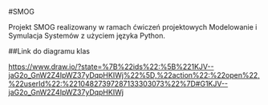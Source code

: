 #SMOG

Projekt SMOG realizowany w ramach ćwiczeń projektowych Modelowanie i Symulacja Systemów z użyciem języka Python.

##Link do diagramu klas

https://www.draw.io/?state=%7B%22ids%22:%5B%221KJV--jaG2o_GnW2Z4IpWZ37yDqpHKIWj%22%5D,%22action%22:%22open%22,%22userId%22:%22104827397287133303073%22%7D#G1KJV--jaG2o_GnW2Z4IpWZ37yDqpHKIWj
